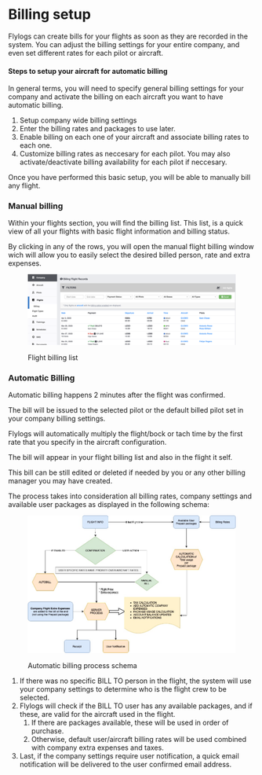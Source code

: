 # Billing setup

Flylogs can create bills for your flights as soon as they are recorded in the system. You can adjust the billing settings for your entire company, and even set different rates for each pilot or aircraft.

#### Steps to setup your aircraft for automatic billing

In general terms, you will need to specify general billing settings for your company and activate the billing on each aircraft you want to have automatic billing.&#x20;

1. Setup company wide billing settings
2. Enter the billing rates and packages to use later.
3. Enable billing on each one of your aircraft and associate billing rates to each one.
4. Customize billing rates as neccesary for each pilot. You may also activate/deactivate billing availability for each pilot if neccesary.

Once you have performed this basic setup, you will be able to manually bill any flight.

### Manual billing

Within your flights section, you will find the billing list. This list, is a quick view of all your flights with basic flight information and billing status.

By clicking in any of the rows, you will open the manual flight billing window wich will allow you to easily select the desired billed person, rate and extra expenses.

<figure><img src="../../.gitbook/assets/Screenshot 2023-04-13 at 15.46.38.png" alt=""><figcaption><p>Flight billing list</p></figcaption></figure>





### Automatic Billing

Automatic billing happens 2 minutes after the flight was confirmed.

The bill will be issued to the selected pilot or the default billed pilot set in your company billing settings.

Flylogs will automatically multiply the flight/bock or tach time by the first rate that you specify in the aircraft configuration.

The bill will appear in your flight billing list and also in the flight it self.

This bill can be still edited or deleted if needed by you or any other billing manager you may have created.

The process takes into consideration all billing rates, company settings and available user packages as displayed in the following schema:

<figure><img src="../../.gitbook/assets/Untitled Diagram.jpg" alt=""><figcaption><p>Automatic billing process schema</p></figcaption></figure>

1. If there was no specific BILL TO person in the flight, the system will use your company settings to determine who is the flight crew to be selected.
2. Flylogs will check if the BILL TO user has any available packages, and if these, are valid for the aircraft used in the flight.
   1. If there are packages available, these will be used in order of purchase.
   2. Otherwise, default user/aircraft billing rates will be used combined with company extra expenses and taxes.
3. Last, if the company settings require user notification, a quick email notification will be delivered to the user confirmed email address.

